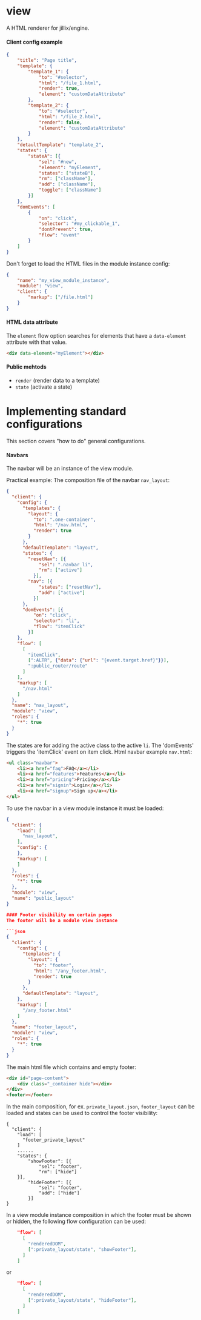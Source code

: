 # view
A HTML renderer for jillix/engine.

#### Client config example

```json
{
    "title": "Page title",
    "template": {
        "template_1": {
            "to": "#selector",
            "html": "/file_1.html",
            "render": true,
            "element": "customDataAttribute"
        },
        "template_2": {
            "to": "#selector",
            "html": "/file_2.html",
            "render": false,
            "element": "customDataAttribute"
        }
    },
    "detaultTemplate": "template_2",
    "states": {
        "stateA": [{
            "sel": "#new",
            "element": "myElement",
            "states": ["stateB"],
            "rm": ["className"],
            "add": ["className"],
            "toggle": ["className"]
        }]
    },
    "domEvents": [
        {
            "on": "click",
            "selector": "#my_clickable_1",
            "dontPrevent": true,
            "flow": "event"
        }
    ]
}
```

Don't forget to load the HTML files in the module instance config:

```json
{
    "name": "my_view_module_instance",
    "module": "view",
    "client": {
        "markup": ["/file.html"]
    }
}
```

#### HTML data attribute

The `element` flow option searches for elements that have a `data-element` attribute with that value.

```html
<div data-element="myElement"></div>
```

#### Public mehtods

* `render` (render data to a template)
* `state` (activate a state)

# Implementing standard configurations
This section covers "how to do" general configurations.


#### Navbars

The navbar will be an instance of the view module.

Practical example:
The composition file of the navbar `nav_layout`:

```json
{
  "client": {
    "config": {
      "templates": {
        "layout": {
          "to": ".one-container",
          "html": "/nav.html",
          "render": true
        }
      },
      "defaultTemplate": "layout",
      "states": {
        "resetNav": [{
            "sel": ".navbar li",
            "rm": ["active"]
          }],
        "nav": [{
            "states": ["resetNav"],
            "add": ["active"]
          }]
      },
      "domEvents": [{
          "on": "click",
          "selector": "li",
          "flow": "itemClick"
        }]
    },
    "flow": [
      [
        "itemClick",
        [":ALTR", {"data": {"url": "{event.target.href}"}}],
        ":public_router/route"
      ]
    ],
    "markup": [
      "/nav.html"
    ]
  },
  "name": "nav_layout",
  "module": "view",
  "roles": {
    "*": true
  }
}
```
The states are for adding the active class to the active `li`.
The 'domEvents' triggers the 'itemClick' event on item click.
Html navbar example `nav.html`:

```html
<ul class="navbar">
    <li><a href="faq">FAQ</a></li>
    <li><a href="features">Features</a></li>
    <li><a href="pricing">Pricing</a></li>
    <li><a href="signin">Login</a></li>
    <li><a href="signup">Sign up</a></li>
</ul>
```

To use the navbar in a view module instance it must be loaded:
```json
{
  "client": {
    "load": [
      "nav_layout",
    ],
    "config": {
    },
    "markup": [
    ]
  },
  "roles": {
    "*": true
  },
  "module": "view",
  "name": "public_layout"
}

#### Footer visibility on certain pages
The footer will be a module view instance

```json
{
  "client": {
    "config": {
      "templates": {
        "layout": {
          "to": "footer",
          "html": "/any_footer.html",
          "render": true
        }
      },
      "defaultTemplate": "layout",
    },
    "markup": [
      "/any_footer.html"
    ]
  },
  "name": "footer_layout",
  "module": "view",
  "roles": {
    "*": true
  }
}
```
The main html file which contains and empty footer:
```html
<div id="page-content">
    <div class="_container hide"></div>
</div>
<footer></footer>

```
In the main composition, for ex. `private_layout.json`, `footer_layout` can be loaded and states can be used to control the footer visibility:
```
{
  "client": {
    "load": [
      "footer_private_layout"
    ]
    ......
    "states": {
        "showFooter": [{
            "sel": "footer",
            "rm": ["hide"]
    }],
        "hideFooter": [{
            "sel": "footer",
            "add": ["hide"]
        }]
}
```
In a view module instance composition in which the footer must be shown or hidden, the following flow configuration can be used:
```json
    "flow": [
      [
        "renderedDOM",
        [":private_layout/state", "showFooter"],
      ]
    ]
```
or
```json
    "flow": [
      [
        "renderedDOM",
        [":private_layout/state", "hideFooter"],
      ]
    ]
```
